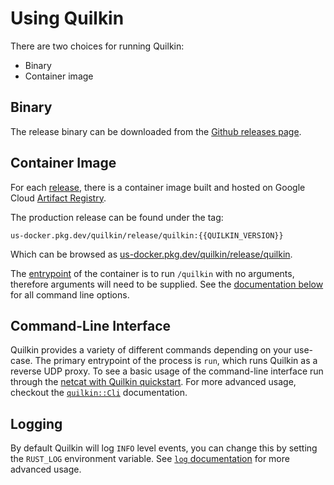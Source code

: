 # Using Quilkin

There are two choices for running Quilkin:

* Binary
* Container image

## Binary

The release binary can be downloaded from the 
[Github releases page](https://github.com/googleforgames/quilkin/releases).

## Container Image

For each [release](https://github.com/googleforgames/quilkin/releases), there is a container image built and
hosted on Google Cloud [Artifact Registry](https://cloud.google.com/artifact-registry).

The production release can be found under the tag: 

```
us-docker.pkg.dev/quilkin/release/quilkin:{{QUILKIN_VERSION}}
```

Which can be browsed as [us-docker.pkg.dev/quilkin/release/quilkin](https://us-docker.pkg.dev/quilkin/release/quilkin).

The [entrypoint](https://docs.docker.com/engine/reference/builder/#entrypoint) of the container is to run `/quilkin` 
with no arguments, therefore arguments will need to be supplied. See the [documentation below](#command-line-interface) 
for all command line options.

## Command-Line Interface

Quilkin provides a variety of different commands depending on your use-case.
The primary entrypoint of the process is `run`, which runs Quilkin as a reverse
UDP proxy.  To see a basic usage of the command-line interface run through the
[netcat with Quilkin quickstart](./quickstart-netcat.md). For more advanced
usage, checkout the [`quilkin::Cli`] documentation.

## Logging
By default Quilkin will log `INFO` level events, you can change this by setting
the `RUST_LOG` environment variable. See [`log` documentation][log-docs] for
more advanced usage.

[log-docs]: https://docs.rs/env_logger/0.9.0/env_logger/#enabling-logging
[`quilkin::Cli`]: ../api/quilkin/struct.Cli.html
